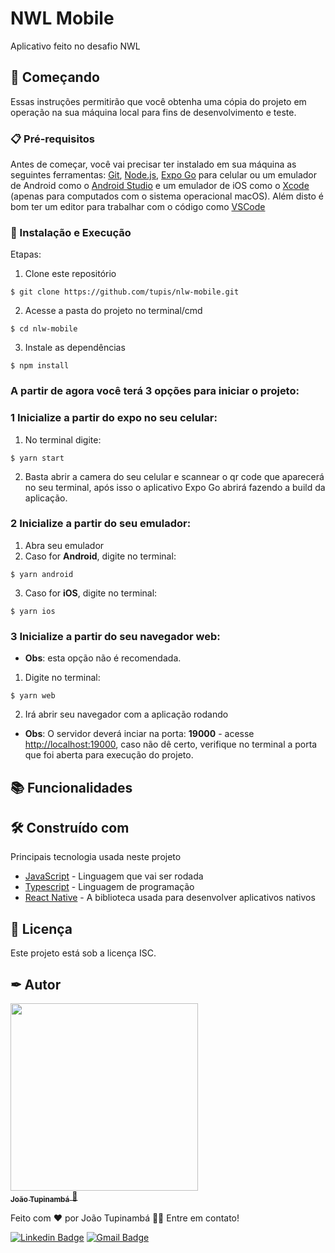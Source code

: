 # NWL Mobile

Aplicativo feito no desafio NWL

## 🚀 Começando

Essas instruções permitirão que você obtenha uma cópia do projeto em operação na sua máquina local para fins de desenvolvimento e teste.

### 📋 Pré-requisitos

Antes de começar, você vai precisar ter instalado em sua máquina as seguintes ferramentas:
[Git](https://git-scm.com), [Node.js](https://nodejs.org/en/), [Expo Go](https://expo.dev/client) para celular ou um emulador de Android como o [Android Studio](https://developer.android.com/studio?hl=pt&gclsrc=ds&gclsrc=ds) e um emulador de iOS como o [Xcode](https://developer.apple.com/xcode/) (apenas para computados com o sistema operacional macOS). 
Além disto é bom ter um editor para trabalhar com o código como [VSCode](https://code.visualstudio.com/)

### 🔧 Instalação e Execução

Etapas:

1. Clone este repositório
```
$ git clone https://github.com/tupis/nlw-mobile.git
```
2. Acesse a pasta do projeto no terminal/cmd
```
$ cd nlw-mobile
```
3. Instale as dependências
```
$ npm install
```

### A partir de agora você terá 3 opções para iniciar o projeto: 

### 1 Inicialize a partir do expo no seu celular:

1. No terminal digite:
```
$ yarn start
```
2. Basta abrir a camera do seu celular e scannear o qr code que aparecerá no seu terminal, após isso o aplicativo Expo Go abrirá fazendo a build da aplicação.

### 2 Inicialize a partir do seu emulador:

1. Abra seu emulador
2. Caso for **Android**, digite no terminal: 
```
$ yarn android
```
3. Caso for **iOS**, digite no terminal: 
```
$ yarn ios
```

### 3 Inicialize a partir do seu navegador web:

- **Obs**: esta opção não é recomendada.

1. Digite no terminal:
```
$ yarn web
```
2. Irá abrir seu navegador com a aplicação rodando 

- **Obs**: O servidor deverá inciar na porta: **19000** - acesse <http://localhost:19000>, caso não dê certo, verifique no terminal a porta que foi aberta para execução do projeto.

## 📚 Funcionalidades

## 🛠️ Construído com

Principais tecnologia usada neste projeto

* [JavaScript](https://developer.mozilla.org/pt-BR/docs/Web/JavaScript) - Linguagem que vai ser rodada
* [Typescript](https://www.typescriptlang.org/docs/) - Linguagem de programação
* [React Native](https://reactnative.dev/docs/environment-setup) - A biblioteca usada para desenvolver aplicativos nativos

## 📄 Licença

Este projeto está sob a licença ISC.

## ✒ Autor

<a href="https://github.com/tupis">
  <img src="https://user-images.githubusercontent.com/95971013/183971745-f895f523-b707-4811-ba0e-d81409ca2205.jpg" width="300px;" alt=""/>
 <br />
 <sub><b>João Tupinambá</b></sub>
</a> 
<a href="https://github.com/tupis" title="Github">🚀</a>

Feito com ❤️ por João Tupinambá 👋🏽 Entre em contato!

[![Linkedin Badge](https://img.shields.io/badge/-Tupi-blue?style=flat-square&logo=Linkedin&logoColor=white&link=https://www.linkedin.com/in/joaotupinamba)](https://www.linkedin.com/in/joaotupinamba/) 
[![Gmail Badge](https://img.shields.io/badge/-joaoh.tupinamba@gmail.com-c14438?style=flat-square&logo=Gmail&logoColor=white&link=mailto:tgmarinho@gmail.com)](mailto:joaoh.tupinamba@gmail.com)
